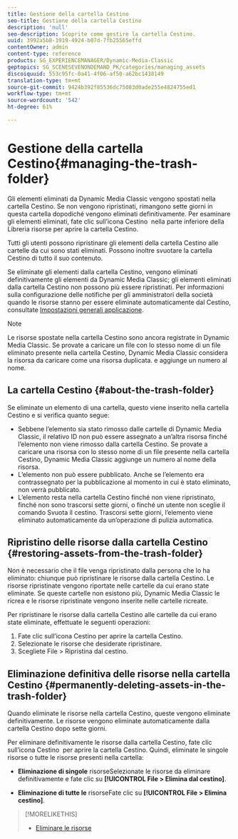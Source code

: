 ```yaml
---
title: Gestione della cartella Cestino
seo-title: Gestione della cartella Cestino
description: 'null'
seo-description: Scoprite come gestire la cartella Cestino.
uuid: 3992a5b8-1919-4924-b07d-7fb25565effd
contentOwner: admin
content-type: reference
products: SG_EXPERIENCEMANAGER/Dynamic-Media-Classic
geptopics: SG_SCENESEVENONDEMAND_PK/categories/managing_assets
discoiquuid: 553c95fc-0a41-4f06-af50-a62bc1438149
translation-type: tm+mt
source-git-commit: 9424b392f85536dc75083d0ade255e4824755ed1
workflow-type: tm+mt
source-wordcount: '542'
ht-degree: 61%

---
```



# Gestione della cartella Cestino{#managing-the-trash-folder}

Gli elementi eliminati da Dynamic Media Classic vengono spostati nella cartella Cestino. Se non vengono ripristinati, rimangono sette giorni in questa cartella dopodiché vengono eliminati definitivamente. Per esaminare gli elementi eliminati, fate clic sull’icona Cestino  nella parte inferiore della Libreria risorse per aprire la cartella Cestino.

Tutti gli utenti possono ripristinare gli elementi della cartella Cestino alle cartelle da cui sono stati eliminati. Possono inoltre svuotare la cartella Cestino di tutto il suo contenuto.

Se eliminate gli elementi dalla cartella Cestino, vengono eliminati definitivamente gli elementi da Dynamic Media Classic; gli elementi eliminati dalla cartella Cestino non possono più essere ripristinati. Per informazioni sulla configurazione delle notifiche per gli amministratori della società quando le risorse stanno per essere eliminate automaticamente dal Cestino, consultate [Impostazioni generali applicazione](application-setup.md#general_settings).

>[!NOTE]
>
>Le risorse spostate nella cartella Cestino sono ancora registrate in Dynamic Media Classic. Se provate a caricare un file con lo stesso nome di un file eliminato presente nella cartella Cestino, Dynamic Media Classic considera la risorsa da caricare come una risorsa duplicata. e aggiunge un numero al nome.

## La cartella Cestino {#about-the-trash-folder}

Se eliminate un elemento di una cartella, questo viene inserito nella cartella Cestino e si verifica quanto segue:

* Sebbene l’elemento sia stato rimosso dalle cartelle di Dynamic Media Classic, il relativo ID non può essere assegnato a un’altra risorsa finché l’elemento non viene rimosso dalla cartella Cestino. Se provate a caricare una risorsa con lo stesso nome di un file presente nella cartella Cestino, Dynamic Media Classic aggiunge un numero al nome della risorsa.
* L’elemento non può essere pubblicato. Anche se l’elemento era contrassegnato per la pubblicazione al momento in cui è stato eliminato, non verrà pubblicato.
* L’elemento resta nella cartella Cestino finché non viene ripristinato, finché non sono trascorsi sette giorni, o finché un utente non sceglie il comando Svuota il cestino. Trascorsi sette giorni, l’elemento viene eliminato automaticamente da un’operazione di pulizia automatica.

## Ripristino delle risorse dalla cartella Cestino  {#restoring-assets-from-the-trash-folder}

Non è necessario che il file venga ripristinato dalla persona che lo ha eliminato: chiunque può ripristinare le risorse dalla cartella Cestino. Le risorse ripristinate vengono riportate nelle cartelle da cui erano state eliminate. Se queste cartelle non esistono più, Dynamic Media Classic le ricrea e le risorse ripristinate vengono inserite nelle cartelle ricreate.

Per ripristinare le risorse dalla cartella Cestino alle cartelle da cui erano state eliminate, effettuate le seguenti operazioni:

1. Fate clic sull’icona Cestino per aprire la cartella Cestino.
1. Selezionate le risorse che desiderate ripristinare.
1. Scegliete File > Ripristina dal cestino.

## Eliminazione definitiva delle risorse nella cartella Cestino  {#permanently-deleting-assets-in-the-trash-folder}

Quando eliminate le risorse nella cartella Cestino, queste vengono eliminate definitivamente. Le risorse vengono eliminate automaticamente dalla cartella Cestino dopo sette giorni.

Per eliminare definitivamente le risorse dalla cartella Cestino, fate clic sull’icona Cestino  per aprire la cartella Cestino. Quindi, eliminate le singole risorse o tutte le risorse presenti nella cartella:

* **Eliminazione di singole** risorseSelezionate le risorse da eliminare definitivamente e fate clic su  **[!UICONTROL File > Elimina dal cestino]**.

* **Eliminazione di tutte le** risorseFate clic su  **[!UICONTROL File > Elimina cestino]**.

>[!MORELIKETHIS]
>
>* [Eliminare le risorse](moving-renaming-deleting-assets.md#delete_assets)

